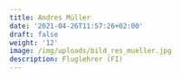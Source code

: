 ```yaml
---
title: Andres Müller
date: '2021-04-26T11:57:26+02:00'
draft: false
weight: '12'
image: /img/uploads/bild_res_mueller.jpg
description: Fluglehrer (FI)
---
```


